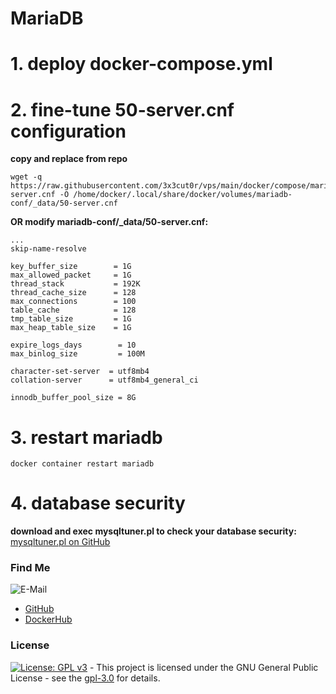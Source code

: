 # MariaDB

# 1. deploy docker-compose.yml

# 2. fine-tune 50-server.cnf configuration
**copy and replace from repo**  
```shell
wget -q https://raw.githubusercontent.com/3x3cut0r/vps/main/docker/compose/mariadb/50-server.cnf -O /home/docker/.local/share/docker/volumes/mariadb-conf/_data/50-server.cnf

```

**OR modify mariadb-conf/_data/50-server.cnf:**
```shell
...
skip-name-resolve

key_buffer_size        = 1G
max_allowed_packet     = 1G
thread_stack           = 192K
thread_cache_size      = 128
max_connections        = 100
table_cache            = 128
tmp_table_size         = 1G
max_heap_table_size    = 1G

expire_logs_days        = 10
max_binlog_size         = 100M

character-set-server  = utf8mb4
collation-server      = utf8mb4_general_ci

innodb_buffer_pool_size = 8G

```

# 3. restart mariadb
```shell
docker container restart mariadb

```

# 4. database security
**download and exec mysqltuner.pl to check your database security:**  
[mysqltuner.pl on GitHub](https://github.com/major/MySQLTuner-perl)  

### Find Me <a name="findme"></a>

![E-Mail](https://img.shields.io/badge/E--Mail-executor55%40gmx.de-red)
* [GitHub](https://github.com/3x3cut0r)
* [DockerHub](https://hub.docker.com/u/3x3cut0r)

### License <a name="license"></a>

[![License: GPL v3](https://img.shields.io/badge/License-GPLv3-blue.svg)](https://www.gnu.org/licenses/gpl-3.0) - This project is licensed under the GNU General Public License - see the [gpl-3.0](https://www.gnu.org/licenses/gpl-3.0.en.html) for details.
